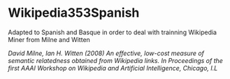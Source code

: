 # Wikipedia353Spanish
Adapted to Spanish and Basque in order to deal with trainning Wikipedia Miner from Milne and Witten 

<cite>David Milne, Ian H. Witten (2008) An effective, low-cost measure of semantic relatedness obtained from Wikipedia links. In Proceedings of the first AAAI Workshop on Wikipedia and Artificial Intelligence, Chicago, I.L </cite>




